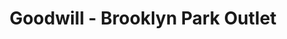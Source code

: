 ---
title: "Goodwill - Brooklyn Park Outlet"
url: /brooklyn-park/goodwill-brooklyn-park-outlet/
shop: Gebrauchtwaren
---